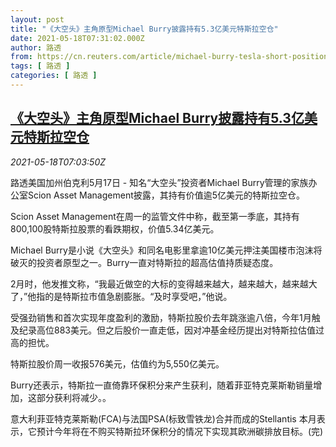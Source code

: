 ```yaml
---
layout: post
title: "《大空头》主角原型Michael Burry披露持有5.3亿美元特斯拉空仓"
date: 2021-05-18T07:31:02.000Z
author: 路透
from: https://cn.reuters.com/article/michael-burry-tesla-short-positions-0518-idCNKCS2CZ0LW
tags: [ 路透 ]
categories: [ 路透 ]
---
```

<!--1621323062000-->
[《大空头》主角原型Michael Burry披露持有5.3亿美元特斯拉空仓](https://cn.reuters.com/article/michael-burry-tesla-short-positions-0518-idCNKCS2CZ0LW)
------

<div>
<div><i>2021-05-18T07:03:50Z</i></div><p>路透美国加州伯克利5月17日 - 知名“大空头”投资者Michael Burry管理的家族办公室Scion Asset Management披露，其持有价值逾5亿美元的特斯拉空仓。</p><p>Scion Asset Management在周一的监管文件中称，截至第一季底，其持有800,100股特斯拉股票的看跌期权，价值5.34亿美元。</p><p>Michael Burry是小说《大空头》和同名电影里拿逾10亿美元押注美国楼市泡沫将破灭的投资者原型之一。Burry一直对特斯拉的超高估值持质疑态度。</p><p>2月时，他发推文称，“我最近做空的大标的变得越来越大，越来越大，越来越大了，”他指的是特斯拉市值急剧膨胀。“及时享受吧，”他说。</p><p>受强劲销售和首次实现年度盈利的激励，特斯拉股价去年跳涨逾八倍，今年1月触及纪录高位883美元。但之后股价一直走低，因对冲基金经历提出对特斯拉估值过高的担忧。</p><p>特斯拉股价周一收报576美元，估值约为5,550亿美元。</p><p>Burry还表示，特斯拉一直倚靠环保积分来产生获利，随着菲亚特克莱斯勒销量增加，这部分获利将减少。。</p><p>意大利菲亚特克莱斯勒(FCA)与法国PSA(标致雪铁龙)合并而成的Stellantis 本月表示，它预计今年将在不购买特斯拉环保积分的情况下实现其欧洲碳排放目标。(完)</p>
</div>
